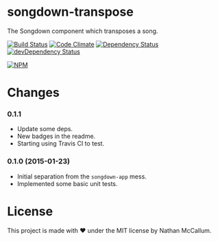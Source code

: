 # songdown-transpose
The Songdown component which transposes a song.

[![Build Status](https://travis-ci.org/1vasari/songdown-transpose.svg)](https://travis-ci.org/1vasari/songdown-transpose)
[![Code Climate](https://codeclimate.com/github/1vasari/songdown-transpose/badges/gpa.svg)](https://codeclimate.com/github/1vasari/songdown-transpose)
[![Dependency Status](https://david-dm.org/1vasari/songdown-transpose.svg)](https://david-dm.org/1vasari/songdown-transpose)
[![devDependency Status](https://david-dm.org/1vasari/songdown-transpose/dev-status.svg)](https://david-dm.org/1vasari/songdown-transpose#info=devDependencies)

[![NPM](https://nodei.co/npm/songdown-transpose.png?downloads=true&downloadRank=true&stars=true)](https://nodei.co/npm/songdown-transpose/)

# Changes

### 0.1.1
- Update some deps.
- New badges in the readme.
- Starting using Travis CI to test.

### 0.1.0 (2015-01-23)
- Initial separation from the `songdown-app` mess.
- Implemented some basic unit tests.

# License

This project is made with :heart: under the MIT license by Nathan McCallum.
